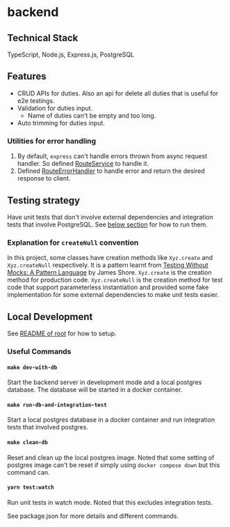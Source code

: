 # backend

## Technical Stack

TypeScript, Node.js, Express.js, PostgreSQL

## Features

- CRUD APIs for duties. Also an api for delete all duties that is useful for e2e testings.
- Validation for duties input.
  - Name of duties can't be empty and too long.
- Auto trimming for duties input.

### Utilities for error handling

1. By default, `express` can't handle errors thrown from async request handler. So defined [RouteService](./src/route/route.ts) to handle it.
2. Defined [RouteErrorHandler](./src/route/util.ts) to handle error and return the desired response to client.

## Testing strategy

Have unit tests that don't involve external dependencies and integration tests that involve PostgreSQL. See [below section](#useful-commands) for how to run them.

### Explanation for `createNull` convention

In this project, some classes have creation methods like `Xyz.create` and `Xyz.createNull` respectively. It is a pattern learnt from [Testing Without Mocks: A Pattern Language](https://www.jamesshore.com/v2/projects/nullables/testing-without-mocks) by James Shore. `Xyz.create` is the creation method for production code. `Xyz.createNull` is the creation method for test code that support parameterless instantiation and provided some fake implementation for some external dependencies to make unit tests easier.

## Local Development

See [README of root](../README.md#local-development) for how to setup.

### Useful Commands

#### `make dev-with-db`

Start the backend server in development mode and a local postgres database. The database will be started in a docker container.

#### `make run-db-and-integration-test`

Start a local postgres database in a docker container and run integration tests that involved postgres.

#### `make clean-db`

Reset and clean up the local postgres image. Noted that some setting of postgres image can't be reset if simply using `docker compose down` but this command can.

#### `yarn test:watch`

Run unit tests in watch mode. Noted that this excludes integration tests.

See package.json for more details and different commands.
